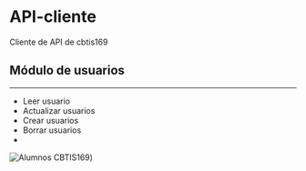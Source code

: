 # API-cliente
Cliente de API de cbtis169

## Módulo de usuarios
-----------
* Leer usuario
* Actualizar usuarios
* Crear usuarios
* Borrar usuarios
*
![Alumnos CBTIS169](https://cbtis169.net/media/alumnos4.jpg))
